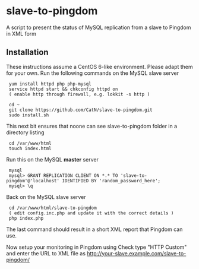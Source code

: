 # slave-to-pingdom

A script to present the status of MySQL replication from a slave to Pingdom in XML form

## Installation

These instructions assume a CentOS 6-like environment. Please adapt them for your own.
Run the following commands on the MySQL slave server

     yum install httpd php php-mysql
     service httpd start && chkconfig httpd on
     ( enable http through firewall, e.g. lokkit -s http )

     cd ~
     git clone https://github.com/CatN/slave-to-pingdom.git
     sudo install.sh

This next bit ensures that noone can see slave-to-pingdom folder in a directory listing

     cd /var/www/html
     touch index.html

Run this on the MySQL **master** server

     mysql
     mysql> GRANT REPLICATION CLIENT ON *.* TO 'slave-to-pingdom'@'localhost' IDENTIFIED BY 'random_password_here';
     mysql> \q

Back on the MySQL slave server

     cd /var/www/html/slave-to-pingdom
     ( edit config.inc.php and update it with the correct details )
     php index.php

The last command should result in a short XML report that Pingdom can use.

Now setup your monitoring in Pingdom using Check type "HTTP Custom" and enter the URL to XML file as 
http://your-slave.example.com/slave-to-pingdom/
